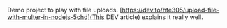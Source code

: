 Demo project to play with file uploads. [https://dev.to/hte305/upload-file-with-multer-in-nodejs-5chd](This DEV article) explains it really well.
